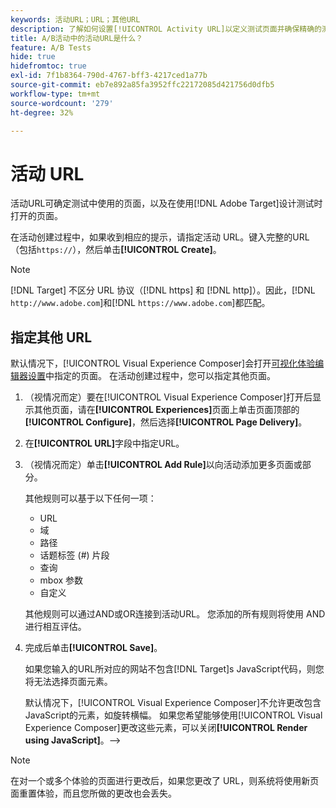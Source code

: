 ```yaml
---
keywords: 活动URL；URL；其他URL
description: 了解如何设置[!UICONTROL Activity URL]以定义测试页面并确保精确的测试设计。
title: A/B活动中的活动URL是什么？
feature: A/B Tests
hide: true
hidefromtoc: true
exl-id: 7f1b8364-790d-4767-bff3-4217ced1a77b
source-git-commit: eb7e892a85fa3952ffc22172085d421756d0dfb5
workflow-type: tm+mt
source-wordcount: '279'
ht-degree: 32%

---
```


# 活动 URL

活动URL可确定测试中使用的页面，以及在使用[!DNL Adobe Target]设计测试时打开的页面。

在活动创建过程中，如果收到相应的提示，请指定活动 URL。键入完整的URL（包括`https://`），然后单击&#x200B;**[!UICONTROL Create]**。

>[!NOTE]
>
>[!DNL Target] 不区分 URL 协议（[!DNL https] 和 [!DNL http]）。因此，[!DNL `http://www.adobe.com`]和[!DNL `https://www.adobe.com`]都匹配。

## 指定其他 URL

默认情况下，[!UICONTROL Visual Experience Composer]会打开[可视化体验编辑器设置](/help/main/administrating-target/visual-experience-composer-set-up.md)中指定的页面。 在活动创建过程中，您可以指定其他页面。

1. （视情况而定）要在[!UICONTROL Visual Experience Composer]打开后显示其他页面，请在&#x200B;**[!UICONTROL Experiences]**&#x200B;页面上单击页面顶部的&#x200B;**[!UICONTROL Configure]**，然后选择&#x200B;**[!UICONTROL Page Delivery]**。

1. 在&#x200B;**[!UICONTROL URL]**&#x200B;字段中指定URL。

1. （视情况而定）单击&#x200B;**[!UICONTROL Add Rule]**&#x200B;以向活动添加更多页面或部分。

   其他规则可以基于以下任何一项：

   * URL
   * 域
   * 路径
   * 话题标签 (#) 片段
   * 查询
   * mbox 参数
   * 自定义

   其他规则可以通过AND或OR连接到活动URL。 您添加的所有规则将使用 AND 进行相互评估。

1. 完成后单击&#x200B;**[!UICONTROL Save]**。

   如果您输入的URL所对应的网站不包含[!DNL Target]s JavaScript代码，则您将无法选择页面元素。

   默认情况下，[!UICONTROL Visual Experience Composer]不允许更改包含JavaScript的元素，如旋转横幅。 如果您希望能够使用[!UICONTROL Visual Experience Composer]更改这些元素，可以关闭&#x200B;**[!UICONTROL Render using JavaScript]**。—>

>[!NOTE]
>
>在对一个或多个体验的页面进行更改后，如果您更改了 URL，则系统将使用新页面重置体验，而且您所做的更改也会丢失。
